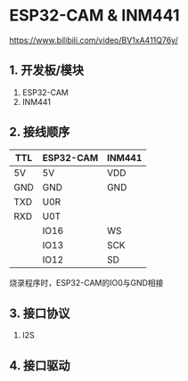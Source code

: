 # ESP32-CAM & INM441
https://www.bilibili.com/video/BV1xA411Q76y/
## 1. 开发板/模块  
1. ESP32-CAM  
2. INM441  

## 2. 接线顺序
|TTL|ESP32-CAM|INM441|
|---|---------|-------|
|5V |5V       |VDD    |
|GND|GND      |GND    |
|TXD|U0R      |       |
|RXD|U0T      |       |
|   |IO16     |WS    |
|   |IO13     |SCK    |
|   |IO12     |SD    |

烧录程序时，ESP32-CAM的IO0与GND相接  

## 3. 接口协议
1. I2S

## 4. 接口驱动

## 